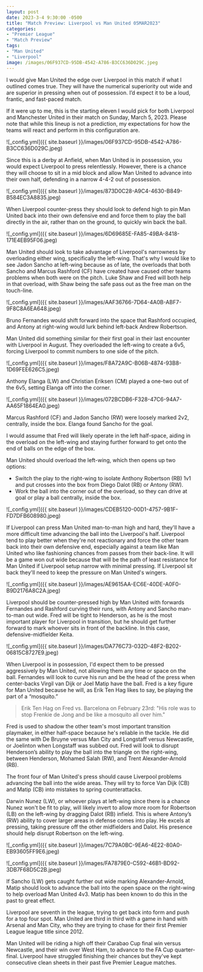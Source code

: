 ```yaml
---
layout: post
date: 2023-3-4 9:30:00 -0500
title: "Match Preview: Liverpool vs Man United 05MAR2023" 
categories: 
- "Premier League"
- "Match Preview"
tags: 
- "Man United" 
- "Liverpool"
image: /images/06F937CD-95DB-4542-A786-B3CC636D029C.jpeg
---
```


I would give Man United the edge over Liverpool in this match if what I outlined comes true. They will have the numerical superiority out wide and are superior in pressing when out of possession. I’d expect it to be a loud, frantic, and fast-paced match. 

If it were up to me, this is the starting eleven I would pick for both Liverpool and Manchester United in their match on Sunday, March 5, 2023. Please note that while this lineup is not a prediction, my expectations for how the teams will react and perform in this configuration are.

![_config.yml]({{ site.baseurl }}/images/06F937CD-95DB-4542-A786-B3CC636D029C.jpeg)

Since this is a derby at Anfield, when Man United is in possession, you would expect Liverpool to press relentlessly. However, there is a chance they will choose to sit in a mid block and allow Man United to advance into their own half, defending in a narrow 4-4-2 out of possession. 

![_config.yml]({{ site.baseurl }}/images/873D0C28-A9C4-4630-B849-B584EC3A8835.jpeg)

When Liverpool counter-press they should look to defend high to pin Man United back into their own defensive end and force them to play the ball directly in the air, rather than on the ground, to quickly win back the ball. 

![_config.yml]({{ site.baseurl }}/images/6D69685E-FA85-49BA-8418-171E4EB95F06.jpeg)

Man United should look to take advantage of Liverpool's narrowness by overloading either wing, specifically the left-wing. That's why I would like to see Jadon Sancho at left-wing because as of late, the overloads that both Sancho and Marcus Rashford (CF) have created have caused other teams problems when both were on the pitch. Luke Shaw and Fred will both help in that overload, with Shaw being the safe pass out as the free man on the touch-line.

![_config.yml]({{ site.baseurl }}/images/AAF36766-7D64-4A0B-ABF7-9F8C8A6EA648.jpeg)

Bruno Fernandes would shift forward into the space that Rashford occupied, and Antony at right-wing would lurk behind left-back Andrew Robertson.

Man United did something similar for their first goal in their last encounter with Liverpool in August. They overloaded the left-wing to create a 6v5, forcing Liverpool to commit numbers to one side of the pitch.

![_config.yml]({{ site.baseurl }}/images/F8A72A9C-B06B-4874-93B8-1D69FEE626C5.jpeg)

Anthony Elanga (LW) and Christian Eriksen (CM) played a one-two out of the 6v5, setting Elanga off into the corner.

![_config.yml]({{ site.baseurl }}/images/072BCDB6-F328-47C6-94A7-AA65F1864EA0.jpeg)

Marcus Rashford (CF) and Jadon Sancho (RW) were loosely marked 2v2, centrally, inside the box. Elanga found Sancho for the goal.

I would assume that Fred will likely operate in the left half-space, aiding in the overload on the left-wing and staying further forward to get onto the end of balls on the edge of the box.

Man United should overload the left-wing, which then opens up two options: 

 - Switch the play to the right-wing to isolate Anthony Robertson (RB) 1v1 and put crosses into the box from Diego Dalot (RB) or Antony (RW).
 - Work the ball into the corner out of the overload, so they can drive at goal or play a ball centrally, inside the box.

![_config.yml]({{ site.baseurl }}/images/CDEB5120-00D1-4757-9B1F-FD7DFB608980.jpeg)

If Liverpool can press Man United man-to-man high and hard, they'll have a more difficult time advancing the ball into the Liverpool's half. Liverpool tend to play better when they're not reactionary and force the other team back into their own defensive end, especially against a team like Man United who like fashioning chances from passes from their back-line. It will be a game won out wide because that will be the path of least resistance for Man United if Liverpool setup narrow with minimal pressing. If Liverpool sit back they'll need to keep the pressure on Man United's wingers. 

![_config.yml]({{ site.baseurl }}/images/AE9615AA-EC6E-40DE-A0F0-B9D2176A8C2A.jpeg)

Liverpool should be counter-pressed high by Man United with forwards Fernandes and Rashford curving their runs, with Antony and Sancho man-to-man out wide. Fred will be tight to Henderson, as he is the most important player for Liverpool in transition, but he should get further forward to mark whoever sits in front of the backline. In this case, defensive-midfielder Keita.

![_config.yml]({{ site.baseurl }}/images/DA776C73-032D-48F2-B202-06815C8727E9.jpeg)

When Liverpool is in possession, I'd expect them to be pressed aggressively by Man United, not allowing them any time or space on the ball. Fernandes will look to curve his run and be the head of the press when center-backs Virgil van Dijk or Joel Matip have the ball. Fred is a key figure for Man United because he will, as Erik Ten Hag likes to say, be playing the part of a “mosquito.”

> Erik Ten Hag on Fred vs. Barcelona on February 23rd: "His role was to stop Frenkie de Jong and be like a mosquito all over him."

Fred is used to shadow the other team's most important transition playmaker, in either half-space because he's reliable in the tackle. He did the same with De Bruyne versus Man City and Longstaff versus Newcastle, or Joelinton when Longstaff was subbed out. Fred will look to disrupt Henderson’s ability to play the ball into the triangle on the right-wing, between Henderson, Mohamed Salah (RW), and Trent Alexander-Arnold (RB).

The front four of Man United's press should cause Liverpool problems advancing the ball into the wide areas. They will try to force Van Dijk (CB) and Matip (CB) into mistakes to spring counterattacks.

Darwin Nunez (LW), or whoever plays at left-wing since there is a chance Nunez won't be fit to play, will likely invert to allow more room for Robertson (LB) on the left-wing by dragging Dalot (RB) infield. This is where Antony’s (RW) ability to cover larger areas in defense comes into play. He excels at pressing, taking pressure off the other midfielders and Dalot. His presence should help disrupt Robertson on the left-wing.

![_config.yml]({{ site.baseurl }}/images/7C79A0BC-9EA6-4E22-80A0-EB93605FF9E6.jpeg)

![_config.yml]({{ site.baseurl }}/images/FA7879E0-C592-46B1-BD92-3DB7F68D5C2B.jpeg)

If Sancho (LW) gets caught further out wide marking Alexander-Arnold, Matip should look to advance the ball into the open space on the right-wing to help overload Man United 4v3. Matip has been known to do this in the past to great effect.

Liverpool are seventh in the league, trying to get back into form and push for a top four spot. Man United are third in third with a game in hand with Arsenal and Man City, who they are trying to chase for their first Premier League league title since 2012. 

Man United will be riding a high off their Carabao Cup final win versus Newcastle, and their win over West Ham, to advance to the FA Cup quarter-final. Liverpool have struggled finishing their chances but they've kept consecutive clean sheets in their past five Premier League matches. 
